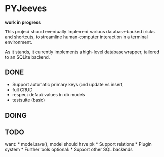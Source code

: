 PYJeeves
========
__work in progress__

This project should eventually implement various database-backed tricks and shortcuts, to streamline human-computer interaction in a terminal environment.

As it stands, it currently implements a high-level database wrapper, tailored to an SQLite backend.

DONE
-----
* Support automatic primary keys (and update vs insert)
* full CRUD
* respect default values in db models
* testsuite (basic)

DOING
-----

TODO
----
want:
    * model.save(), model should have pk
    * Support relations
    * Plugin system
    * Further tools
optional:
    * Support other SQL backends
